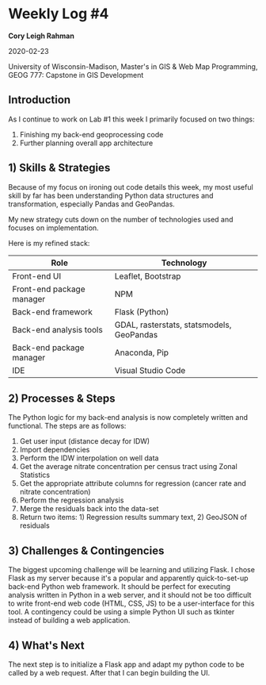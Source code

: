 
# Weekly Log #4

**Cory Leigh Rahman**

2020-02-23

University of Wisconsin-Madison, Master's in GIS & Web Map Programming, GEOG 777: Capstone in GIS Development

## **Introduction**

As I continue to work on Lab #1 this week I primarily focused on two things:

1. Finishing my back-end geoprocessing code
2. Further planning overall app architecture

## **1) Skills & Strategies**

Because of my focus on ironing out code details this week, my most useful skill by far has been understanding Python data structures and transformation, especially Pandas and GeoPandas. 

My new strategy cuts down on the number of technologies used and focuses on implementation.

Here is my refined stack:

| Role                      | Technology                                |
| ------------------------- | ----------------------------------------- |
| Front-end UI              | Leaflet, Bootstrap                        |
| Front-end package manager | NPM                                       |
| Back-end framework        | Flask (Python)                            |
| Back-end analysis tools   | GDAL, rasterstats, statsmodels, GeoPandas |
| Back-end package manager  | Anaconda, Pip                             |
| IDE                       | Visual Studio Code                        |

## **2) Processes & Steps**

The Python logic for my back-end analysis is now completely written and functional. The steps are as follows:

1. Get user input (distance decay for IDW)
2. Import dependencies
3. Perform the IDW interpolation on well data
4. Get the average nitrate concentration per census tract using Zonal Statistics
5. Get the appropriate attribute columns for regression (cancer rate and nitrate concentration)
6. Perform the regression analysis
7. Merge the residuals back into the data-set
8. Return two items: 1) Regression results summary text, 2) GeoJSON of residuals

## **3) Challenges & Contingencies**

The biggest upcoming challenge will be learning and utilizing Flask. I chose Flask as my server because it's a popular and apparently quick-to-set-up back-end Python web framework. It should be perfect for executing analysis written in Python in a web server, and it should not be too difficult to write front-end web code (HTML, CSS, JS) to be a user-interface for this tool. A contingency could be using a simple Python UI such as tkinter instead of building a web application.

## **4) What's Next**

The next step is to initialize a Flask app and adapt my python code to be called by a web request. After that I can begin building the UI.
